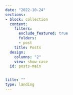 ```yaml
---
date: "2022-10-24"
sections:
- block: collection
  content:
    filters:
      exclude_featured: true
      folders:
      - post
    title: Posts
  design:
    columns: "2"
    view: show-case
  id: posts-main


title: ""
type: landing
---
```

